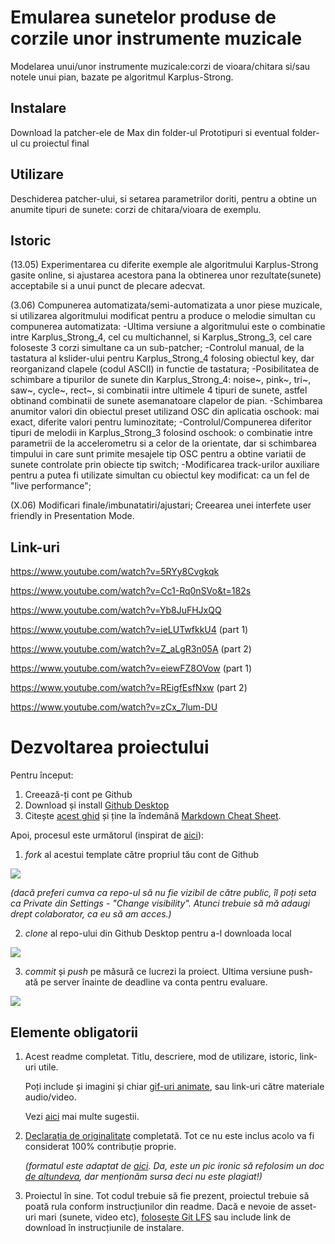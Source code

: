 # Emularea sunetelor produse de corzile unor instrumente muzicale
Modelarea unui/unor instrumente muzicale:corzi de vioara/chitara si/sau notele unui pian, bazate pe algoritmul Karplus-Strong.

## Instalare
Download la patcher-ele de Max din folder-ul Prototipuri si eventual folder-ul cu proiectul final

## Utilizare
Deschiderea patcher-ului, si setarea parametrilor doriti, pentru a obtine un anumite tipuri de sunete: corzi de chitara/vioara de exemplu.

## Istoric

(13.05) Experimentarea cu diferite exemple ale algoritmului Karplus-Strong gasite online, si ajustarea acestora pana la obtinerea unor rezultate(sunete) acceptabile si a unui punct de plecare adecvat.

(3.06) Compunerea automatizata/semi-automatizata a unor piese muzicale, si utilizarea algoritmului modificat pentru a produce o melodie simultan cu compunerea automatizata:
   -Ultima versiune a algoritmului este o combinatie intre Karplus_Strong_4, cel cu multichannel, si Karplus_Strong_3, cel care foloseste 3 corzi simultane ca un sub-patcher;
   -Controlul manual, de la tastatura al kslider-ului pentru Karplus_Strong_4 folosing obiectul key, dar reorganizand clapele (codul ASCII) in functie de tastatura;
   -Posibilitatea de schimbare a tipurilor de sunete din Karplus_Strong_4: noise~, pink~, tri~, saw~, cycle~, rect~, si combinatii intre ultimele 4 tipuri de sunete, astfel
   obtinand combinatii de sunete asemanatoare clapelor de pian.
   -Schimbarea anumitor valori din obiectul preset utilizand OSC din aplicatia oschook: mai exact, diferite valori pentru luminozitate;
   -Controlul/Compunerea diferitor tipuri de melodii in Karplus_Strong_3 folosind oschook: o combinatie intre parametrii de la accelerometru si a celor de la orientate, dar si
   schimbarea timpului in care sunt primite mesajele tip OSC pentru a obtine variatii de sunete controlate prin obiecte tip switch;
   -Modificarea track-urilor auxiliare pentru a putea fi utilizate simultan cu obiectul key modificat: ca un fel de "live performance";
   

(X.06)  Modificari finale/imbunatatiri/ajustari; 
        Creearea unei interfete user friendly in Presentation Mode.

## Link-uri
https://www.youtube.com/watch?v=5RYy8Cvgkqk

https://www.youtube.com/watch?v=Cc1-Rq0nSVo&t=182s

https://www.youtube.com/watch?v=Yb8JuFHJxQQ   

https://www.youtube.com/watch?v=ieLUTwfkkU4 	(part 1) 

https://www.youtube.com/watch?v=Z_aLgR3n05A	(part 2)

https://www.youtube.com/watch?v=eiewFZ8OVow  (part 1) 

https://www.youtube.com/watch?v=REigfEsfNxw	(part 2) 

https://www.youtube.com/watch?v=zCx_7lum-DU

# Dezvoltarea proiectului

Pentru început:

1. Creează-ți cont pe Github
2. Download și install [Github Desktop](https://desktop.github.com/)
3. Citește [acest ghid](https://charlesmartin.com.au/blog/2020/08/09/student-project-repository) și ține la îndemână [Markdown Cheat Sheet](https://www.markdownguide.org/cheat-sheet).

Apoi, procesul este următorul (inspirat de [aici](https://cs.anu.edu.au/courses/comp1720/deliverables/05-major-project/#submission-process)):

1. *fork* al acestui template către propriul tău cont de Github

![](assets/fork.gif)

_(dacă preferi cumva ca repo-ul să nu fie vizibil de către public, îl poți seta ca Private din Settings - "Change visibility". Atunci trebuie să mă adaugi drept colaborator, ca eu să am acces.)_

2. *clone* al repo-ului din Github Desktop pentru a-l downloada local

![](assets/clone.gif)

3. *commit* și *push* pe măsură ce lucrezi la proiect. Ultima versiune push-ată pe server înainte de deadline va conta pentru evaluare.

![](assets/commit.gif)

## Elemente obligatorii

1. Acest readme completat. Titlu, descriere, mod de utilizare, istoric, link-uri utile.

   Poți include și imagini și chiar [gif-uri animate](https://www.screentogif.com/), sau link-uri către materiale audio/video.
   
   Vezi [aici](https://charlesmartin.com.au/blog/2020/08/09/student-project-repository) mai multe sugestii.

2. [Declarația de originalitate](statement-of-originality.yml) completată. Tot ce nu este inclus acolo va fi considerat 100% contribuție proprie.

    *(formatul este adaptat de [aici](https://gitlab.cecs.anu.edu.au/comp1720/2018/comp1720-2018-major-project/-/blob/master/statement-of-originality.yml). Da, este un pic ironic să refolosim un doc [de altundeva](https://cs.anu.edu.au/courses/comp1720/resources/faq/#how-do-i-fill-out-my-statement-of-originality), dar menționăm sursa deci nu este plagiat!)*

3. Proiectul în sine. Tot codul trebuie să fie prezent, proiectul trebuie să poată rula conform instrucțiunilor din readme. Dacă e nevoie de asset-uri mari (sunete, video etc), [folosește Git LFS](https://git-lfs.github.com/) sau include link de download în instrucțiunile de instalare.


